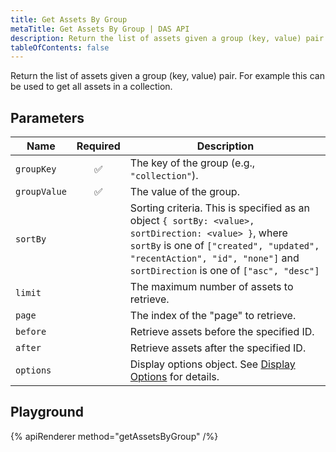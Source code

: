 ```yaml
---
title: Get Assets By Group
metaTitle: Get Assets By Group | DAS API
description: Return the list of assets given a group (key, value) pair
tableOfContents: false
---
```


Return the list of assets given a group (key, value) pair. For example this can be used to get all assets in a collection.

## Parameters

| Name               | Required | Description                                |
| ------------------ | :------: | ------------------------------------------ |
| `groupKey`         |    ✅    | The key of the group (e.g., `"collection"`).  |
| `groupValue`       |    ✅    | The value of the group.  |
| `sortBy`           |          | Sorting criteria. This is specified as an object `{ sortBy: <value>, sortDirection: <value> }`, where `sortBy` is one of `["created", "updated", "recentAction", "id", "none"]` and `sortDirection` is one of `["asc", "desc"]`     |
| `limit`            |          | The maximum number of assets to retrieve.  |
| `page`             |          | The index of the "page" to retrieve.       |
| `before`           |          | Retrieve assets before the specified ID.   |
| `after`            |          | Retrieve assets after the specified ID.    |
| `options`          |          | Display options object. See [Display Options](/das-api/display-options) for details. |

## Playground

{% apiRenderer method="getAssetsByGroup" /%}